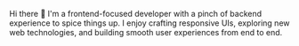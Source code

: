 Hi there 👋
I'm a frontend-focused developer with a pinch of backend experience to spice things up. I enjoy crafting responsive UIs, exploring new web technologies, and building smooth user experiences from end to end.
